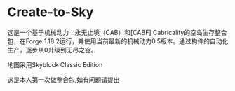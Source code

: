 # Create-to-Sky 
这是一个基于机械动力：永无止境（CAB）和[CABF] Cabricality的空岛生存整合包，在Forge 1.18.2运行，并使用当前最新的机械动力0.5版本。通过构件的自动化生产，逐步从0升级到无尽之锭。

地图采用Skyblock Classic Edition


这是本人第一次做整合包,如有问题请提出
